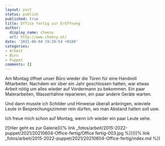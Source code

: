 ```yaml
---
layout: post
status: publish
published: true
title: Office fertig zur Eröffnung
author:
  display_name: cheesy
  url: http://www.cheesy.at/
date: '2021-06-04 19:28:54 +0100'
categories:
- Arbeit
- Büro
- Puppet
comments: []
---
```


<!-- Guide to Markdown: https://guides.github.com/features/mastering-markdown/ -->

Am Montag öffnet unser Büro wieder die Türen für eine Handvoll Mitarbeiter. Nachdem wir über ein Jahr geschlossen hatten, war etwas Arbeit nötig um alles wieder auf Vordermann zu bekommen. Ein paar Malerarbeiten, Wasserhähne reparieren, ein paar andere Geräte warten.

Und dann musste ich Schilder und Hinweise überall anbringen, wieviele Leute in Besprechungszimmer rein dürfen, wo man Abstand halten soll usw.

Ich freue mich schon auf Montag, wenn ich wieder ein paar Leute sehe.

[![Hier geht es zur Galerie]({% link _fotos/arbeit/2015-2022-puppet/2021/20210604-Office-fertig/Office fertig-003.jpg %})]({% link _fotos/arbeit/2015-2022-puppet/2021/20210604-Office-fertig/index.md %})